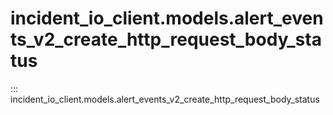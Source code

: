 # incident_io_client.models.alert_events_v2_create_http_request_body_status

::: incident_io_client.models.alert_events_v2_create_http_request_body_status